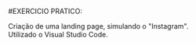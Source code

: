 #EXERCICIO PRATICO:  

Criação de uma landing page, simulando o "Instagram".  
Utilizado o Visual Studio Code.  
